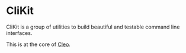 # CliKit

CliKit is a group of utilities to build beautiful and testable command line interfaces.

This is at the core of [Cleo](https://github.com/sdispater/cleo).
